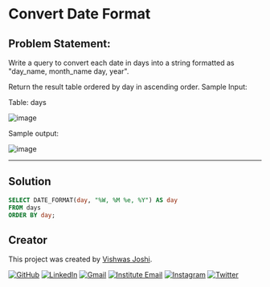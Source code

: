 # Convert Date Format


## Problem Statement:

Write a query to convert each date in days into a string formatted as "day_name, month_name day, year".

Return the result table ordered by day in ascending order.
Sample Input:

Table: days

![image](https://github.com/vishwasjoshi2019/DSML/assets/98074283/f0a134d8-71ce-4ed3-b4dd-eb2cc8372df1)



Sample output:

![image](https://github.com/vishwasjoshi2019/DSML/assets/98074283/39e34b7e-e16a-4ad5-843a-c31e13b450fc)


---

## Solution

```sql
SELECT DATE_FORMAT(day, "%W, %M %e, %Y") AS day
FROM days
ORDER BY day;
```
## Creator

This project was created by [Vishwas Joshi](https://github.com/vishwasjoshi2019).


[![GitHub](https://img.shields.io/badge/GitHub-%40vishwasjoshi2019-blue)](https://github.com/vishwasjoshi2019)
[![LinkedIn](https://img.shields.io/badge/LinkedIn-%40vishwasjoshi2019-blue)](https://www.linkedin.com/in/vishwasjoshi2019/)
[![Gmail](https://img.shields.io/badge/Gmail-vishwasjoshi2019%40gmail.com-red)](mailto:vishwasjoshi2019@gmail.com)
[![Institute Email](https://img.shields.io/badge/Institute%20Email-vishwas.j%40iitgn.ac.in-red)](mailto:vishwas.j@iitgn.ac.in)
[![Instagram](https://img.shields.io/badge/Instagram-%40cursed__geek-orange)](https://www.instagram.com/cursed_geek/)
[![Twitter](https://img.shields.io/badge/Twitter-%40Vishwas79116150-blue)](https://twitter.com/Vishwas79116150)


